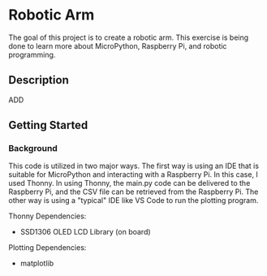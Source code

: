 # Robotic Arm 

The goal of this project is to create a robotic arm. This exercise is being done to learn more about MicroPython, Raspberry Pi, and robotic programming.

## Description

ADD

## Getting Started

### Background
This code is utilized in two major ways. The first way is using an IDE that is suitable for MicroPython and interacting with a Raspberry Pi. In this case, I used Thonny. In using Thonny, the main.py code can be delivered to the Raspberry Pi, and the CSV file can be retrieved from the Raspberry Pi. The other way is using a "typical"  IDE like VS Code to run the plotting program. 

Thonny Dependencies:
* SSD1306 OLED LCD Library (on board)

Plotting Dependencies:
* matplotlib
